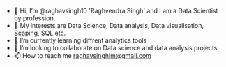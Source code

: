 - 👋 Hi, I’m @raghavsingh10 'Raghvendra Singh' and I am a Data Scientist by profession.
- 👀 My interests are Data Science, Data analysis, Data visualisation, Scaping, SQL etc.
- 🌱 I’m currently learning diffrent analytics tools
- 💞️ I’m looking to collaborate on Data science and data analysis projects.
- 📫 How to reach me raghavsinghlm@gmail.com

<!---
raghavsingh10/raghavsingh10 is a ✨ special ✨ repository because its `README.md` (this file) appears on your GitHub profile.
You can click the Preview link to take a look at your changes.
--->
